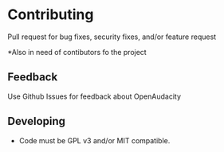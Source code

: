 # Contributing

Pull request for bug fixes, security fixes, and/or feature request

*Also in need of contibutors fo the project

## Feedback

Use Github Issues for feedback about OpenAudacity

## Developing

* Code must be GPL v3 and/or MIT compatible.  
